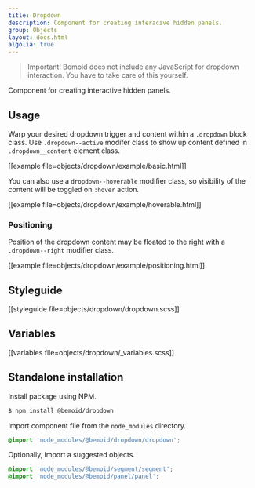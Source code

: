 ```yaml
---
title: Dropdown
description: Component for creating interacive hidden panels.
group: Objects
layout: docs.html
algolia: true
---
```


> Important! Bemoid does not include any JavaScript for dropdown interaction. You have to take care of this yourself.

Component for creating interactive hidden panels.

## Usage

Warp your desired dropdown trigger and content within a `.dropdown` block class. Use `.dropdown--active` modifer class to show up content defined in `.dropdown__content` element class.

[[example file=objects/dropdown/example/basic.html]]

You can also use a `dropdown--hoverable` modifier class, so visibility of the content will be toggled on `:hover` action.

[[example file=objects/dropdown/example/hoverable.html]]

### Positioning

Position of the dropdown content may be floated to the right with a `.dropdown--right` modifier class.

[[example file=objects/dropdown/example/positioning.html]]

## Styleguide

[[styleguide file=objects/dropdown/dropdown.scss]]

## Variables

[[variables file=objects/dropdown/_variables.scss]]

## Standalone installation

Install package using NPM.

```bash
$ npm install @bemoid/dropdown
```

Import component file from the `node_modules` directory.

```scss
@import 'node_modules/@bemoid/dropdown/dropdown';
```

Optionally, import a suggested objects.

```scss
@import 'node_modules/@bemoid/segment/segment';
@import 'node_modules/@bemoid/panel/panel';
```